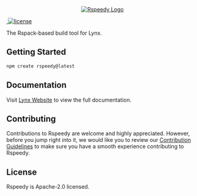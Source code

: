 <p align="center">
  <a href="https://lynxjs.org/rspeedy" target="blank"><img src="https://lynxjs.org/assets/rspeedy-banner.png" alt="Rspeedy Logo" /></a>
</p>

<p>
  <a aria-label="NPM version" href="https://www.npmjs.com/package/@lynx-js/rspeedy">
    <img alt="" src="https://img.shields.io/npm/v/@lynx-js/rspeedy?logo=npm">
  </a>
  <a aria-label="License" href="https://www.npmjs.com/package/@lynx-js/rspeedy">
    <img src="https://img.shields.io/badge/License-Apache--2.0-blue" alt="license" />
  </a>
</p>

The Rspack-based build tool for Lynx.

## Getting Started

```bash
npm create rspeedy@latest
```

## Documentation

Visit [Lynx Website](https://lynxjs.org/rspeedy/index) to view the full documentation.

## Contributing

Contributions to Rspeedy are welcome and highly appreciated. However, before you jump right into it, we would like you to review our [Contribution Guidelines](/contributing.md) to make sure you have a smooth experience contributing to Rspeedy.

## License

Rspeedy is Apache-2.0 licensed.
